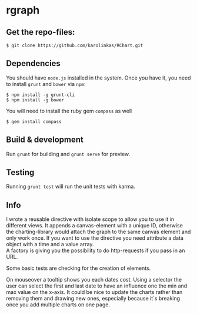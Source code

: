 # rgraph

## Get the repo-files:

```
$ git clone https://github.com/karolinkas/RChart.git
```

## Dependencies

You should have `node.js` installed in the system. Once you have it, you need to install `grunt` and `bower` via `npm`:

```
$ npm install -g grunt-cli
$ npm install -g bower
```

You will need to install the ruby gem `compass` as well

```
$ gem install compass
```


## Build & development

Run `grunt` for building and `grunt serve` for preview.


## Testing

Running `grunt test` will run the unit tests with karma.

## Info
I wrote a reusable directive with isolate scope to allow you to use it in different views.
It appends a canvas-element with a unique ID, otherwise the charting-library would attach the graph to the same canvas element and only work once. If you want to use the directive you need attribute a data object with a time and a value array.     
A factory is giving you the possibility to do http-requests if you pass in an URL. 

Some basic tests are checking for the creation of elements.

On mouseover a tooltip shows you each dates cost.
Using a selector the user can select the first and last date to have an influence one the min and max value on the x-axis.
It could be nice to update the charts rather than removing them and drawing new ones, especially because it´s breaking once you add multiple charts on one page.



